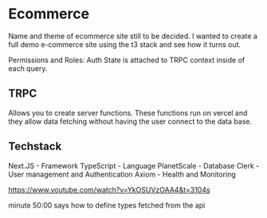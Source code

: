 # Ecommerce

Name and theme of ecommerce site still to be decided. I wanted to create a full demo e-commerce site using the t3 stack and see how it turns out.

Permissions and Roles: Auth State is attached to TRPC context inside of each query.

## TRPC
Allows you to create server functions. These functions run on vercel and they allow data fetching without having the user connect to the data base.

## Techstack

Next.JS - Framework
TypeScript - Language
PlanetScale - Database
Clerk - User management and Authentication
Axiom - Health and Monitoring

https://www.youtube.com/watch?v=YkOSUVzOAA4&t=3104s

minute 50:00 says how to define types fetched from the api